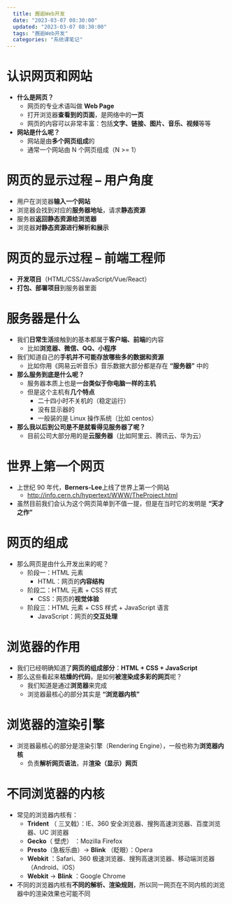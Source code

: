 ```yaml
---
  title: 邂逅Web开发
  date: "2023-03-07 08:30:00"
  updated: "2023-03-07 08:30:00"
  tags: "邂逅Web开发"
  categories: "系统课笔记"
---
```


# 认识网页和网站

- **什么是网页？**
  - 网页的专业术语叫做 **Web Page**
  - 打开浏览器**查看到的页面**，是网络中的**一页**
  - 网页的内容可以非常丰富：包括**文字、链接、图片、音乐、视频**等等
- **网站是什么呢？**
  - 网站是由**多个网页组成**的
  - 通常一个网站由 N 个网页组成（N >= 1）

# 网页的显示过程 – 用户角度

- 用户在浏览器**输入一个网站**
- 浏览器会找到对应的**服务器地址**，请求**静态资源**
- 服务器**返回静态资源给浏览器**
- 浏览器**对静态资源进行解析和展示**

# 网页的显示过程 – 前端工程师

- **开发项目**（HTML/CSS/JavaScript/Vue/React）
- **打包、部署项目**到服务器里面

# 服务器是什么

- 我们**日常生活**接触到的基本都属于**客户端、前端**的内容
  - 比如**浏览器、微信、QQ、小程序**
- 我们知道自己的**手机并不可能存放哪些多的数据和资源**
  - 比如你用《网易云听音乐》音乐数据大部分都是存在 **“服务器”** 中的
- **那么服务到底是什么呢？**
  - 服务器本质上也是**一台类似于你电脑一样的主机**
  - 但是这个主机有**几个特点**
    - 二十四小时不关机的（稳定运行）
    - 没有显示器的
    - 一般装的是 Linux 操作系统（比如 centos）
- **那么我以后到公司是不是就看得见服务器了呢？**
  - 目前公司大部分用的是**云服务器**（比如阿里云、腾讯云、华为云）

# 世界上第一个网页

- 上世纪 90 年代，**Berners-Lee**上线了世界上第一个网站
  - http://info.cern.ch/hypertext/WWW/TheProject.html
- 虽然目前我们会认为这个网页简单到不值一提，但是在当时它的发明是 **“天才之作”**

# 网页的组成

- 那么网页是由什么开发出来的呢？
  - 阶段一：HTML 元素
    - HTML：网页的**内容结构**
  - 阶段二：HTML 元素 + CSS 样式
    - CSS：网页的**视觉体验**
  - 阶段三：HTML 元素 + CSS 样式 + JavaScript 语言
    - JavaScript：网页的**交互处理**

# 浏览器的作用

- 我们已经明确知道了**网页的组成部分**：**HTML + CSS + JavaScript**
- 那么这些看起来**枯燥的代码**，是如何**被渲染成多彩的网页**呢？
  - 我们知道是通过**浏览器**来完成
  - 浏览器最核心的部分其实是 **“浏览器内核”**

# 浏览器的渲染引擎

- 浏览器最核心的部分是渲染引擎（Rendering Engine），一般也称为**浏览器内核**
  - 负责**解析网页语法**，并**渲染（显示）网页**

# 不同浏览器的内核

- 常见的浏览器内核有：
  - **Trident** （ 三叉戟）：IE、360 安全浏览器、搜狗高速浏览器、百度浏览器、UC 浏览器
  - **Gecko**（ 壁虎） ：Mozilla Firefox
  - **Presto**（急板乐曲）-> **Blink** （眨眼）：Opera
  - **Webkit** ：Safari、360 极速浏览器、搜狗高速浏览器、移动端浏览器（Android、iOS）
  - **Webkit** -> **Blink** ：Google Chrome
- 不同的浏览器内核有**不同的解析、渲染规则**，所以同一网页在不同内核的浏览器中的渲染效果也可能不同
